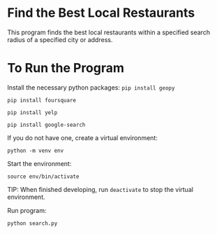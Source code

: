 # Find the Best Local Restaurants
This program finds the best local restaurants within a specified search radius of a specified city or address.

# To Run the Program
Install the necessary python packages:
  `pip install geopy`
  
  `pip install foursquare`
  
  `pip install yelp`
  
  `pip install google-search`

If you do not have one, create a virtual environment:

  `python -m venv env`

Start the environment:

  `source env/bin/activate`
  
  TIP: When finished developing, run `deactivate` to stop the virtual environment.

Run program:

  `python search.py`
  
